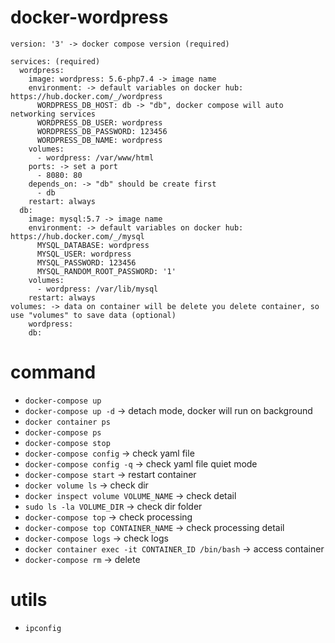 # docker-wordpress
```
version: '3' -> docker compose version (required)

services: (required)
  wordpress:
    image: wordpress: 5.6-php7.4 -> image name
    environment: -> default variables on docker hub: https://hub.docker.com/_/wordpress
      WORDPRESS_DB_HOST: db -> "db", docker compose will auto networking services
      WORDPRESS_DB_USER: wordpress
      WORDPRESS_DB_PASSWORD: 123456
      WORDPRESS_DB_NAME: wordpress
    volumes:
      - wordpress: /var/www/html
    ports: -> set a port
      - 8080: 80
    depends_on: -> "db" should be create first
      - db
    restart: always
  db:
    image: mysql:5.7 -> image name
    environment: -> default variables on docker hub: https://hub.docker.com/_/mysql
      MYSQL_DATABASE: wordpress
      MYSQL_USER: wordpress
      MYSQL_PASSWORD: 123456
      MYSQL_RANDOM_ROOT_PASSWORD: '1'
    volumes:
      - wordpress: /var/lib/mysql
    restart: always
volumes: -> data on container will be delete you delete container, so use "volumes" to save data (optional) 
	wordpress:
	db:
```

# command

- ``docker-compose up``
- ``docker-compose up -d`` -> detach mode, docker will run on background
- ``docker container ps``
- ``docker-compose ps``
- ``docker-compose stop``
- ``docker-compose config`` -> check yaml file
- ``docker-compose config -q`` -> check yaml file quiet mode
- ``docker-compose start`` -> restart container
- ``docker volume ls`` -> check dir
- ``docker inspect volume VOLUME_NAME`` -> check detail
- ``sudo ls -la VOLUME_DIR`` -> check dir folder
- ``docker-compose top`` -> check processing
- ``docker-compose top CONTAINER_NAME`` -> check processing detail
- ``docker-compose logs`` -> check logs
- ``docker container exec -it CONTAINER_ID /bin/bash`` -> access container
- ``docker-compose rm`` -> delete

# utils
- ``ipconfig``
